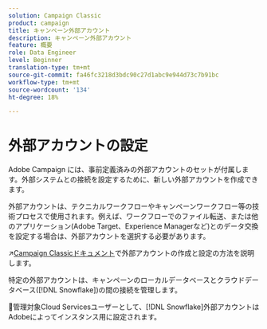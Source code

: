 ```yaml
---
solution: Campaign Classic
product: campaign
title: キャンペーン外部アカウント
description: キャンペーン外部アカウント
feature: 概要
role: Data Engineer
level: Beginner
translation-type: tm+mt
source-git-commit: fa46fc3218d3bdc90c27d1abc9e944d73c7b91bc
workflow-type: tm+mt
source-wordcount: '134'
ht-degree: 18%

---
```


# 外部アカウントの設定

Adobe Campaign には、事前定義済みの外部アカウントのセットが付属します。外部システムとの接続を設定するために、新しい外部アカウントを作成できます。

外部アカウントは、テクニカルワークフローやキャンペーンワークフロー等の技術プロセスで使用されます。例えば、ワークフローでのファイル転送、または他のアプリケーション(Adobe Target、Experience Managerなど)とのデータ交換を設定する場合は、外部アカウントを選択する必要があります。

:arrow_upper_right:[Campaign Classicドキュメント](https://experienceleague.adobe.com/docs/campaign-classic/using/installing-campaign-classic/accessing-external-database/external-accounts.html)で外部アカウントの作成と設定の方法を説明します。

特定の外部アカウントは、キャンペーンのローカルデータベースとクラウドデータベース([!DNL Snowflake])の間の接続を管理します。

:speech_balloon:管理対象Cloud Servicesユーザーとして、[!DNL Snowflake]外部アカウントはAdobeによってインスタンス用に設定されます。